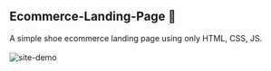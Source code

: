 
## Ecommerce-Landing-Page 👟
A simple shoe ecommerce landing page using only HTML, CSS, JS. 
\
\
![site-demo](https://github.com/debaghosh/Ecommerce-Landing-Page/blob/master/screen.gif)
